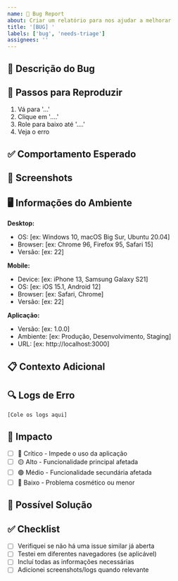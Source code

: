 ```yaml
---
name: 🐛 Bug Report
about: Criar um relatório para nos ajudar a melhorar
title: '[BUG] '
labels: ['bug', 'needs-triage']
assignees: ''
---
```


## 🐛 Descrição do Bug

<!-- Uma descrição clara e concisa do que é o bug -->

## 🔄 Passos para Reproduzir

<!-- Passos para reproduzir o comportamento -->

1. Vá para '...'
2. Clique em '....'
3. Role para baixo até '....'
4. Veja o erro

## ✅ Comportamento Esperado

<!-- Uma descrição clara e concisa do que você esperava que acontecesse -->

## 📸 Screenshots

<!-- Se aplicável, adicione screenshots para ajudar a explicar seu problema -->

## 🖥️ Informações do Ambiente

<!-- Complete as seguintes informações -->

**Desktop:**
- OS: [ex: Windows 10, macOS Big Sur, Ubuntu 20.04]
- Browser: [ex: Chrome 96, Firefox 95, Safari 15]
- Versão: [ex: 22]

**Mobile:**
- Device: [ex: iPhone 13, Samsung Galaxy S21]
- OS: [ex: iOS 15.1, Android 12]
- Browser: [ex: Safari, Chrome]
- Versão: [ex: 22]

**Aplicação:**
- Versão: [ex: 1.0.0]
- Ambiente: [ex: Produção, Desenvolvimento, Staging]
- URL: [ex: http://localhost:3000]

## 📋 Contexto Adicional

<!-- Adicione qualquer outro contexto sobre o problema aqui -->

## 🔍 Logs de Erro

<!-- Se aplicável, adicione logs de erro do console do navegador -->

```
[Cole os logs aqui]
```

## 🎯 Impacto

<!-- Marque com [x] o nível de impacto -->

- [ ] 🔴 Crítico - Impede o uso da aplicação
- [ ] 🟡 Alto - Funcionalidade principal afetada
- [ ] 🟢 Médio - Funcionalidade secundária afetada
- [ ] 🔵 Baixo - Problema cosmético ou menor

## 🔧 Possível Solução

<!-- Se você tem uma ideia de como corrigir, descreva aqui -->

## ✅ Checklist

- [ ] Verifiquei se não há uma issue similar já aberta
- [ ] Testei em diferentes navegadores (se aplicável)
- [ ] Incluí todas as informações necessárias
- [ ] Adicionei screenshots/logs quando relevante